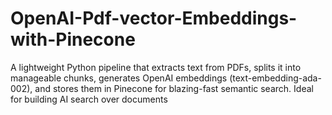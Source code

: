 # OpenAI-Pdf-vector-Embeddings-with-Pinecone
A lightweight Python pipeline that extracts text from PDFs, splits it into manageable chunks, generates OpenAI embeddings (text-embedding-ada-002), and stores them in Pinecone for blazing-fast semantic search. Ideal for building AI search over documents
